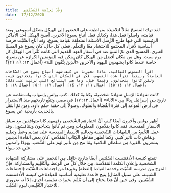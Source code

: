 ```yaml
---
title:  وَقْتٌ لِخِدْمَةِ المُجْتَمَع
date:  17/12/2020
---
```


لقد ترك المسيحُ مثالاً لتلاميذه بمواظبته على الحضور إلى الهيكل بشكل أسبوعي. وبعد قيامته، واصلوا فعل هذا، وكذلك فعل أتباع يسوع الآخرين. أصبح الهيكل أحد الأماكن الرئيسية التي فيها طرح الرُّسل الأسئلة المتعلقة بقيامة يسوع، وقد أتاح السَّبْت فرصة أساسية لأفراد المجتمع للاحتشاد معًا والتعلّم. فعلى كل حال، كان يسوع هو المسيّا العبري، المسيح الذي تمّ التنبؤ عنه في أسفار العهد القديم التي كانت تُقْرأ في الهيكل كل يوم سبت. وهل مِن مكان أفضل مِن الهيكل كان يمكن فيه للمؤمنين الكرازة عن يسوع، خاصة عندما كانوا يشهدون لليهود والآخرين «الَّذِينَ يَتَّقُونَ اللهَ» (أعمال ١٣: ١٦، ٢٦)؟

`اقرأ النصوص التالية. ماذا تخبرنا عن كيف شهد أتباع يسوع في السَّاحات العامة؟ وبينما تقرأ هذه النصوص، فكّر في المكان الذي كانوا يتحدثون فيه، ولمَن كانوا يتحدثون، وفيما قيل، وما هي النتائج التي ترتبت على ذلك: أعمال ١٣: ١٤-٤٥؛ أعمال ١٦: ١٣، ١٤؛ أعمال ١٧: ١-٥؛ أعمال ١٨: ٤.`

كانت شهادةُ الرّسلِ شهادةً شخصيةً، وكتابيةً كذلك. كتب بولس بإسهاب واستفاضة عن تاريخ بني إسرائيل بِدءًا مِن «الآباء» (أعمال ١٣: ١٧) في مصر، وتتبَّع تاريخهم منذ الاستقرار في أرض الموعد إلى فترة القُضاة والملوك، وصولاً إلى حقبة حكم داود، ومن ثمّ انتقل بالحديث بأريحية عن يسوع.

أظهر بولس وآخرون أيضًا كيف أنَّ اختبارهم الشَّخصي وفهمهم كانا متوافقين مع سياق الأسفار المقدسة. فقد كانوا يقدِّمون المعلومات ومن ثم كانوا يتحاجون ويتناقشون. وقد عمل الجَّمعُ بين الشّهادات الشّخصية وتعاليم الأسفار المقدسة على تقديم وعظً وتعليم ونقاشٍ ذات تأثير كبير. وكما تُظهر مقاطع الكِتَاب الْمُقَدَّس، كان بعض القادة الدينيين يشعرون بالغيرة مِن سلطان التلاميذ ومَا نتج مِن تأثير لهم على الشَّعب، يهودًا وأمميين على حد سواء.

تتمتع كنيسة الأدفنتست السَّبْتيين أيضًا بتاريخ حافل مِن التحفيز على مشاركة الشهادة الشخصية وإعلان الكلمة المُقدَّسة، مِن خلال كلٍّ من الوعظ والتَّعْلِيم والمشاركة. فإنّ المزج بين مدرسة السَّبْت وخدمة العبادة (العظة) وغيرها من اجتماعات السَّبْت (اجتماعات الشبيبة، على سبيل المثال) يتيح قاعدة تعليمية أساسية للعبادة في كنيسة الأدفنتست السَّبْتيين. وفي حين أنَّ هذا يحتاج إلى أن يُتَمَّمَ بخبرات تعليمية أخرى، إلا أنه ضروري للاختبار التَّعْلِيمي ليوم السَّبْت.